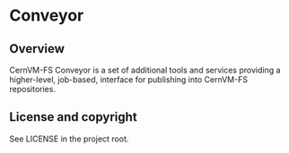 # Conveyor

## Overview

CernVM-FS Conveyor is a set of additional tools and services providing a higher-level, job-based, interface for publishing into CernVM-FS repositories.

## License and copyright

See LICENSE in the project root.